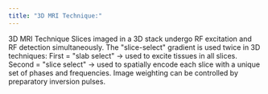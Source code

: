 ```yaml
---
title: "3D MRI Technique:"
---
```

3D MRI Technique
Slices imaged in a 3D stack undergo RF excitation and RF detection simultaneously.
The &quot;slice-select&quot; gradient is used twice in 3D techniques:
First = &quot;slab select&quot; &#8594; used to excite tissues in all slices.
Second = &quot;slice select&quot; &#8594; used to spatially encode each slice with a unique set of phases and frequencies.
Image weighting can be controlled by preparatory inversion pulses.

